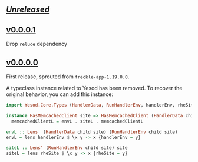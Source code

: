 ## [_Unreleased_](https://github.com/freckle/freckle-app/compare/freckle-memcached-v0.0.0.1...main)

## [v0.0.0.1](https://github.com/freckle/freckle-app/compare/freckle-memcached-v0.0.0.0...freckle-memcached-v0.0.0.1)

Drop `relude` dependency

## [v0.0.0.0](https://github.com/freckle/freckle-app/tree/freckle-memcached-v0.0.0.0/freckle-memcached)

First release, sprouted from `freckle-app-1.19.0.0`.

A typeclass instance related to Yesod has been removed. To recover the original behavior,
you can add this instance:

```haskell
import Yesod.Core.Types (HandlerData, RunHandlerEnv, handlerEnv, rheSite)

instance HasMemcachedClient site => HasMemcachedClient (HandlerData child site) where
  memcachedClientL = envL . siteL . memcachedClientL

envL :: Lens' (HandlerData child site) (RunHandlerEnv child site)
envL = lens handlerEnv $ \x y -> x {handlerEnv = y}

siteL :: Lens' (RunHandlerEnv child site) site
siteL = lens rheSite $ \x y -> x {rheSite = y}
```
